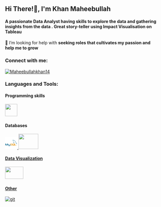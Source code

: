 
<h2 align="left">Hi There!👋, I'm Khan Maheebullah</h2>

#### A passionate Data Analyst having skills to explore the data and gathering insights from the data . Great story-teller using Impact Visualisation  on Tableau

🤝 I’m looking for help with **seeking roles that cultivates my passion and help me  to grow**

<h3 align="left">Connect with me:</h3>
<p align="left">
<a href="https://www.linkedin.com/in/khan-maheebullah-nisar-ahmed-8b54641b1/" target="blank"><img align="center" src="https://raw.githubusercontent.com/rahuldkjain/github-profile-readme-generator/master/src/images/icons/Social/linked-in-alt.svg" alt="Maheebullahkhan14" height="30" width="40" /></a>
</p>

<h3 align="left">Languages and Tools:</h3>
<h4> Programming skills </h4>

<p align="left"> <a href="https://www.w3schools.com/cpp/" target="_blank" rel="noreferrer"> 
<a href="https://www.python.org" target="_blank" rel="noreferrer">  </a> <img src="https://github.com/ShrutiL1396/Shruti_Lanke/blob/main/rstudio.jpg" width="40" height="40"/>





<h4> Databases </h4>
 <a href="https://www.mysql.com/" target="_blank" rel="noreferrer"> <img src="https://raw.githubusercontent.com/devicons/devicon/master/icons/mysql/mysql-original-wordmark.svg" alt="mysql" width="40" height="40"/> </a> <a href="https://www.oracle.com/" target="_blank" rel="noreferrer"> 
 <img src="https://github.com/ShrutiL1396/Shruti_Lanke/blob/main/microsoft-sql-server-logo.png" width="65" height="50"/>


<h4> Data Visualization </h4>
<img src="https://github.com/ShrutiL1396/Shruti_Lanke/blob/main/tableau.png" width="60" height="40"/> 

 


<h4> Other </h4>
 <a href="https://git-scm.com/" target="_blank" rel="noreferrer"> <img src="https://www.vectorlogo.zone/logos/git-scm/git-scm-icon.svg" alt="git" width="40" height="40"/> 
